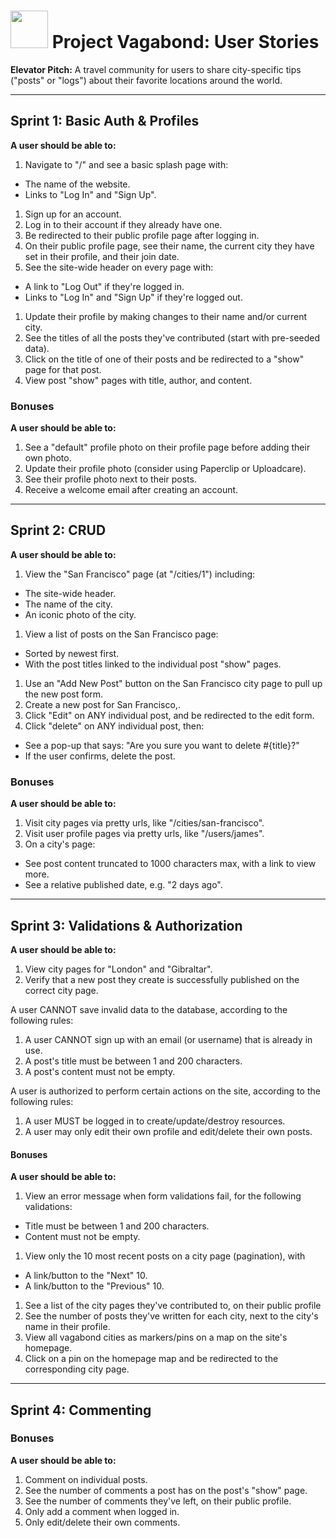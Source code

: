 # <img src="https://cloud.githubusercontent.com/assets/7833470/10899314/63829980-8188-11e5-8cdd-4ded5bcb6e36.png" height="60"> Project Vagabond: User Stories

**Elevator Pitch:** A travel community for users to share city-specific tips ("posts" or "logs") about their favorite locations around the world.

---

## Sprint 1: Basic Auth & Profiles

**A user should be able to:**

1. Navigate to "/" and see a basic splash page with:
  * The name of the website.
  * Links to "Log In" and "Sign Up".
1. Sign up for an account.
1. Log in to their account if they already have one.
1. Be redirected to their public profile page after logging in.
1. On their public profile page, see their name, the current city they have set in their profile, and their join date.
1. See the site-wide header on every page with:
  * A link to "Log Out" if they're logged in.
  * Links to "Log In" and "Sign Up" if they're logged out.
1. Update their profile by making changes to their name and/or current city.
1. See the titles of all the posts they've contributed (start with pre-seeded data).
1. Click on the title of one of their posts and be redirected to a "show" page for that post.
1. View post "show" pages with title, author, and content.

### Bonuses

**A user should be able to:**

1. See a "default" profile photo on their profile page before adding their own photo.
1. Update their profile photo (consider using Paperclip or Uploadcare).
1. See their profile photo next to their posts.
1. Receive a welcome email after creating an account.

---

## Sprint 2: CRUD

**A user should be able to:**

1. View the "San Francisco" page (at "/cities/1") including:
  * The site-wide header.
  * The name of the city.
  * An iconic photo of the city.
1. View a list of posts on the San Francisco page:
  * Sorted by newest first.
  * With the post titles linked to the individual post "show" pages.
1. Use an "Add New Post" button on the San Francisco city page to pull up the new post form.
1. Create a new post for San Francisco,<!--(**Hint:** <a href="http://guides.rubyonrails.org/routing.html#nested-resources" target="_blank">nested resources</a>)-->.
1. Click "Edit" on ANY individual post, and be redirected to the edit form.
1. Click "delete" on ANY individual post, then:
  * See a pop-up that says: "Are you sure you want to delete #{title}?"
  * If the user confirms, delete the post.

### Bonuses

**A user should be able to:**

1. Visit city pages via pretty urls, like "/cities/san-francisco".
1. Visit user profile pages via pretty urls, like "/users/james".
1. On a city's page:
  * See post content truncated to 1000 characters max, with a link to view more.
  * See a relative published date, e.g. "2 days ago".

---

## Sprint 3: Validations & Authorization

**A user should be able to:**

1. View city pages for "London" and "Gibraltar".
1. Verify that a new post they create is successfully published on the correct city page.

A user CANNOT save invalid data to the database, according to the following rules:

1. A user CANNOT sign up with an email (or username) that is already in use.
1. A post's title must be between 1 and 200 characters.
1. A post's content must not be empty.

A user is authorized to perform certain actions on the site, according to the following rules:

1. A user MUST be logged in to create/update/destroy resources.
1. A user may only edit their own profile and edit/delete their own posts.

#### Bonuses

**A user should be able to:**

1. View an error message when form validations fail, for the following validations:
  * Title must be between 1 and 200 characters.
  * Content must not be empty.
1. View only the 10 most recent posts on a city page (pagination), with
  * A link/button to the "Next" 10.
  * A link/button to the "Previous" 10.
1. See a list of the city pages they've contributed to, on their public profile
1. See the number of posts they've written for each city, next to the city's name in their profile.
1. View all vagabond cities as markers/pins on a map on the site's homepage.
1. Click on a pin on the homepage map and be redirected to the corresponding city page.

---

## Sprint 4: Commenting

### Bonuses

**A user should be able to:**

1. Comment on individual posts.
1. See the number of comments a post has on the post's "show" page.
1. See the number of comments they've left, on their public profile.
1. Only add a comment when logged in.
1. Only edit/delete their own comments.
